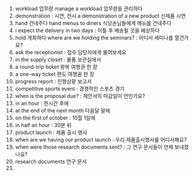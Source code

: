 1. workload 업무량
    manage a workload  업무량을 관리하다
2. demonstration : 시연, 전시
    a demonstration of a new product 신제품 시연
3. hand 건네주다 
   hand menus to diners 식당손님들에게 메뉴를 건네주다
4. i expect the delivery in two days : 이틀 후 배송될 것을 예상하다
5. hold 개최하다
   where are we holding the seminars? : 어디서 세미나를 열건가요?
6. ask the receptionist : 접수 담당자에게 물어보세요
7. in the supply closet : 물품 보관실에서
8. a round-trip ticket 왕복 여행권 한 장
9. a one-way ticket 편도 여행권 한 장
10. progress report : 진행상황 보고서
11. competitive sports event : 경쟁적인 스포츠 경기
12. when is the proposal due? : 제안서의 마감일이 언인가요?
13. in an hour : 한시간 후에
14. at the end of the next month 다음달 말에
15. on the first of october : 10월 1일에
16. in half an hour : 30분 뒤
17. product launch : 제품 출시 행사
18. when are we having our product launch : 우리 제품출시행사를 어디서해요?
19. when were those research documents sent? : 그 연구 문서들이 언제 보내졌나요?
20. research documents 연구 문서
21. 